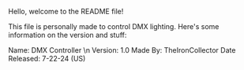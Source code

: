 Hello, welcome to the README file!

This file is personally made to control DMX lighting. Here's some information on the version and stuff:

Name: DMX Controller \n
Version: 1.0
Made By: TheIronCollector
Date Released: 7-22-24 (US)
